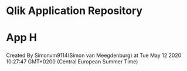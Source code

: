 # Qlik Application Repository 
# App H
### 
Created By Simonvm9114(Simon van Meegdenburg) at Tue May 12 2020 10:27:47 GMT+0200 (Central European Summer Time)